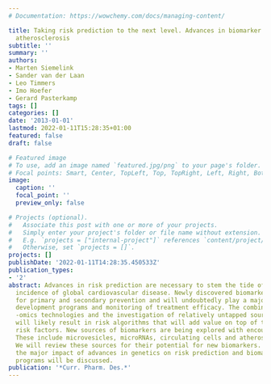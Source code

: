 ```yaml
---
# Documentation: https://wowchemy.com/docs/managing-content/

title: Taking risk prediction to the next level. Advances in biomarker research for
  atherosclerosis
subtitle: ''
summary: ''
authors:
- Marten Siemelink
- Sander van der Laan
- Leo Timmers
- Imo Hoefer
- Gerard Pasterkamp
tags: []
categories: []
date: '2013-01-01'
lastmod: 2022-01-11T15:28:35+01:00
featured: false
draft: false

# Featured image
# To use, add an image named `featured.jpg/png` to your page's folder.
# Focal points: Smart, Center, TopLeft, Top, TopRight, Left, Right, BottomLeft, Bottom, BottomRight.
image:
  caption: ''
  focal_point: ''
  preview_only: false

# Projects (optional).
#   Associate this post with one or more of your projects.
#   Simply enter your project's folder or file name without extension.
#   E.g. `projects = ["internal-project"]` references `content/project/deep-learning/index.md`.
#   Otherwise, set `projects = []`.
projects: []
publishDate: '2022-01-11T14:28:35.450533Z'
publication_types:
- '2'
abstract: Advances in risk prediction are necessary to stem the tide of the increasing
  incidence of global cardiovascular disease. Newly discovered biomarkers are needed
  for primary and secondary prevention and will undoubtedly play a major role in drug
  development programs and monitoring of treatment efficacy. The combination of improved
  -omics technologies and the investigation of relatively untapped sources of biomarkers
  will likely result in risk algorithms that will add value on top of the traditional
  risk factors. New sources of biomarkers are being explored with encouraging results.
  These include microvesicles, microRNAs, circulating cells and atherosclerotic plaques.
  We will review these sources for their potential for new biomarkers. Furthermore,
  the major impact of advances in genetics on risk prediction and biomarker development
  programs will be discussed.
publication: '*Curr. Pharm. Des.*'
---
```

